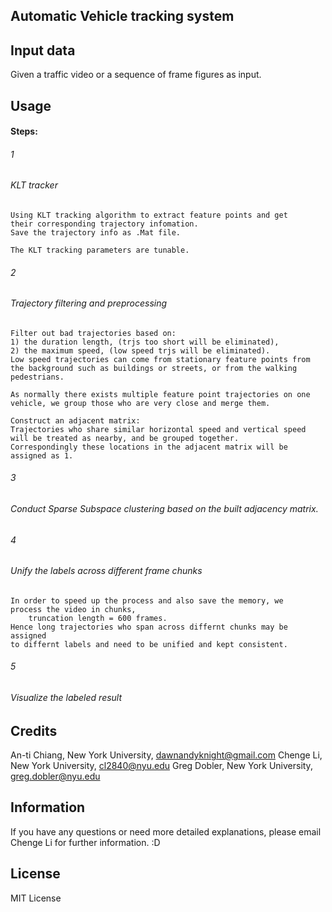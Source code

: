 ## Automatic Vehicle tracking system 

## Input data
Given a traffic video or a sequence of frame figures as input. 

## Usage
#### Steps:

###### 1
###### KLT tracker 
	Using KLT tracking algorithm to extract feature points and get
	their corresponding trajectory infomation.
	Save the trajectory info as .Mat file.

	The KLT tracking parameters are tunable. 

###### 2
###### Trajectory filtering and preprocessing
	Filter out bad trajectories based on: 
	1) the duration length, (trjs too short will be eliminated),
	2) the maximum speed, (low speed trjs will be eliminated). 
	Low speed trajectories can come from stationary feature points from 
	the background such as buildings or streets, or from the walking pedestrians. 

	As normally there exists multiple feature point trajectories on one 
	vehicle, we group those who are very close and merge them.

	Construct an adjacent matrix:
	Trajectories who share similar horizontal speed and vertical speed 
	will be treated as nearby, and be grouped together.
	Correspondingly these locations in the adjacent matrix will be assigned as 1. 

###### 3
###### Conduct Sparse Subspace clustering based on the built adjacency matrix. 

###### 4
###### Unify the labels across different frame chunks
	In order to speed up the process and also save the memory, we 
	process the video in chunks, 
		truncation length = 600 frames. 
	Hence long trajectories who span across differnt chunks may be assigned 
	to differnt labels and need to be unified and kept consistent.

###### 5
###### Visualize the labeled result


## Credits
An-ti Chiang, New York University,	dawnandyknight@gmail.com 
Chenge Li, New York University,	   cl2840@nyu.edu
Greg Dobler, New York University,  greg.dobler@nyu.edu 

## Information
If you have any questions or need more detailed explanations, 
please email Chenge Li for further information. :D


## License
MIT License







